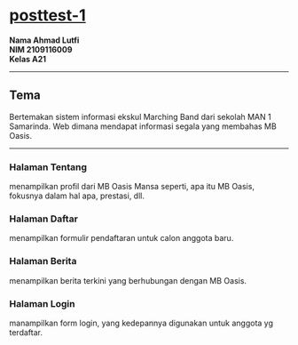<h1><a href="https://lutpio.github.io/posttest-1.github.io/index.html">posttest-1</a></h1>
<b>Nama Ahmad Lutfi</b><br>
<b>NIM 2109116009</b><br>
<b>Kelas A21</b>
<hr>
<h2>Tema</h2>
Bertemakan sistem informasi ekskul Marching Band dari sekolah MAN 1 Samarinda. Web dimana mendapat informasi segala yang membahas MB Oasis.
<hr>
<h3>Halaman Tentang</h3>
menampilkan profil dari MB Oasis Mansa seperti, apa itu MB Oasis, fokusnya dalam hal apa, prestasi, dll.
<h3>Halaman Daftar</h3>
menampilkan formulir pendaftaran untuk calon anggota baru.
<h3>Halaman Berita</h3>
menampilkan berita terkini yang berhubungan dengan MB Oasis.
<h3>Halaman Login</h3>
manampilkan form login, yang kedepannya digunakan untuk anggota yg terdaftar.
